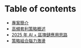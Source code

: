 # Table of contents

* [專案簡介](README.md)
* [高頻套利策略概述](docs/knowledge-base/high_frequency_arbitrage.md)
* [2025 年 AI + 區塊鏈應用思路](docs/knowledge-base/ai_blockchain_2025.md)
* [策略組合腦力激盪](docs/knowledge-base/strategy_combinations.md)

